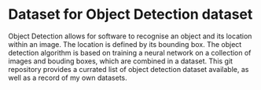 # Dataset for Object Detection dataset
Object Detection allows for software to recognise an object and its location within an image. The location is defined by its bounding box.
The object detection algorithm is based on training a neural network on a collection of images and bouding boxes, which are combined in a dataset. This git repository provides a currated list of object detection dataset available, as well as a record of my own datasets.

